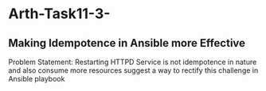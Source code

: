 # Arth-Task11-3-
## Making Idempotence in Ansible more Effective 
Problem Statement: Restarting HTTPD Service is not idempotence in nature and also consume more resources suggest a way to rectify this challenge in Ansible playbook

